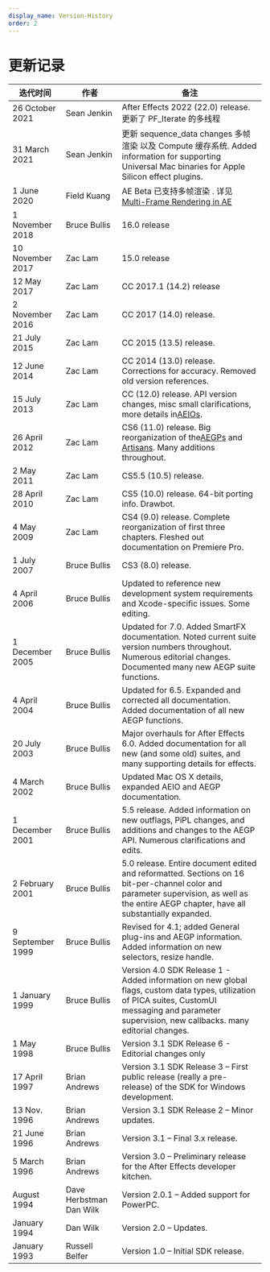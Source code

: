 ```yaml
---
display_name: Version-History
order: 2
---
```


# 更新记录

| 迭代时间         | 作者                    | 备注                                                                                                                                                                                                   |
| ---------------- | ----------------------- | ------------------------------------------------------------------------------------------------------------------------------------------------------------------------------------------------------ |
| 26 October 2021  | Sean Jenkin             | After Effects 2022 (22.0) release. 更新了 PF_Iterate 的多线程                                                                                                                                          |
| 31 March 2021    | Sean Jenkin             | 更新 sequence_data changes 多帧渲染 以及 Compute 缓存系统. Added information for supporting Universal Mac binaries for Apple Silicon effect plugins.                                                   |
| 1 June 2020      | Field Kuang             | AE Beta 已支持多帧渲染 . 详见 [Multi-Frame Rendering in AE](../effect-details/multi-frame-rendering-in-ae.html)                                                                                        |
| 1 November 2018  | Bruce Bullis            | 16.0 release                                                                                                                                                                                           |
| 10 November 2017 | Zac Lam                 | 15.0 release                                                                                                                                                                                           |
| 12 May 2017      | Zac Lam                 | CC 2017.1 (14.2) release                                                                                                                                                                               |
| 2 November 2016  | Zac Lam                 | CC 2017 (14.0) release.                                                                                                                                                                                |
| 21 July 2015     | Zac Lam                 | CC 2015 (13.5) release.                                                                                                                                                                                |
| 12 June 2014     | Zac Lam                 | CC 2014 (13.0) release. Corrections for accuracy. Removed old version references.                                                                                                                      |
| 15 July 2013     | Zac Lam                 | CC (12.0) release. API version changes, misc small clarifications, more details in[AEIOs](../aeios/aeios.html).                                                                                        |
| 26 April 2012    | Zac Lam                 | CS6 (11.0) release. Big reorganization of the[AEGPs](../aegps/aegps.html) and [Artisans](../artisans/artisans.html). Many additions throughout.                                                        |
| 2 May 2011       | Zac Lam                 | CS5.5 (10.5) release.                                                                                                                                                                                  |
| 28 April 2010    | Zac Lam                 | CS5 (10.0) release. 64-bit porting info. Drawbot.                                                                                                                                                      |
| 4 May 2009       | Zac Lam                 | CS4 (9.0) release. Complete reorganization of first three chapters. Fleshed out documentation on Premiere Pro.                                                                                         |
| 1 July 2007      | Bruce Bullis            | CS3 (8.0) release.                                                                                                                                                                                     |
| 4 April 2006     | Bruce Bullis            | Updated to reference new development system requirements and Xcode-specific issues. Some editing.                                                                                                      |
| 1 December 2005  | Bruce Bullis            | Updated for 7.0. Added SmartFX documentation. Noted current suite version numbers throughout. Numerous editorial changes. Documented many new AEGP suite functions.                                    |
| 4 April 2004     | Bruce Bullis            | Updated for 6.5. Expanded and corrected all documentation. Added documentation of all new AEGP functions.                                                                                              |
| 20 July 2003     | Bruce Bullis            | Major overhauls for After Effects 6.0. Added documentation for all new (and some old) suites, and many supporting details for effects.                                                                 |
| 4 March 2002     | Bruce Bullis            | Updated Mac OS X details, expanded AEIO and AEGP documentation.                                                                                                                                        |
| 1 December 2001  | Bruce Bullis            | 5.5 release. Added information on new outflags, PiPL changes, and additions and changes to the AEGP API. Numerous clarifications and edits.                                                            |
| 2 February 2001  | Bruce Bullis            | 5.0 release. Entire document edited and reformatted. Sections on 16 bit-per-channel color and parameter supervision, as well as the entire AEGP chapter, have all substantially expanded.              |
| 9 September 1999 | Bruce Bullis            | Revised for 4.1; added General plug-ins and AEGP information. Added information on new selectors, resize handle.                                                                                       |
| 1 January 1999   | Bruce Bullis            | Version 4.0 SDK Release 1 - Added information on new global flags, custom data types, utilization of PICA suites, CustomUI messaging and parameter supervision, new callbacks. many editorial changes. |
| 1 May 1998       | Bruce Bullis            | Version 3.1 SDK Release 6 - Editorial changes only                                                                                                                                                     |
| 17 April 1997    | Brian Andrews           | Version 3.1 SDK Release 3 – First public release (really a pre-release) of the SDK for Windows development.                                                                                            |
| 13 Nov. 1996     | Brian Andrews           | Version 3.1 SDK Release 2 – Minor updates.                                                                                                                                                             |
| 21 June 1996     | Brian Andrews           | Version 3.1 – Final 3.x release.                                                                                                                                                                       |
| 5 March 1996     | Brian Andrews           | Version 3.0 – Preliminary release for the After Effects developer kitchen.                                                                                                                             |
| August 1994      | Dave Herbstman Dan Wilk | Version 2.0.1 – Added support for PowerPC.                                                                                                                                                             |
| January 1994     | Dan Wilk                | Version 2.0 – Updates.                                                                                                                                                                                 |
| January 1993     | Russell Belfer          | Version 1.0 – Initial SDK release.                                                                                                                                                                     |
